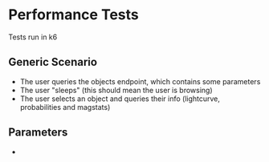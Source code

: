 # Performance Tests

Tests run in k6

## Generic Scenario

 - The user queries the objects endpoint, which contains some parameters
 - The user "sleeps" (this should mean the user is browsing)
 - The user selects an object and queries their info (lightcurve, probabilities and magstats)

## Parameters

 - 